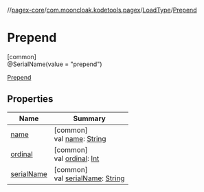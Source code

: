 //[pagex-core](../../../../index.md)/[com.mooncloak.kodetools.pagex](../../index.md)/[LoadType](../index.md)/[Prepend](index.md)

# Prepend

[common]\
@SerialName(value = &quot;prepend&quot;)

[Prepend](index.md)

## Properties

| Name | Summary |
|---|---|
| [name](../-append/index.md#-372974862%2FProperties%2F-172958691) | [common]<br>val [name](../-append/index.md#-372974862%2FProperties%2F-172958691): [String](https://kotlinlang.org/api/latest/jvm/stdlib/kotlin/-string/index.html) |
| [ordinal](../-append/index.md#-739389684%2FProperties%2F-172958691) | [common]<br>val [ordinal](../-append/index.md#-739389684%2FProperties%2F-172958691): [Int](https://kotlinlang.org/api/latest/jvm/stdlib/kotlin/-int/index.html) |
| [serialName](../serial-name.md) | [common]<br>val [serialName](../serial-name.md): [String](https://kotlinlang.org/api/latest/jvm/stdlib/kotlin/-string/index.html) |
